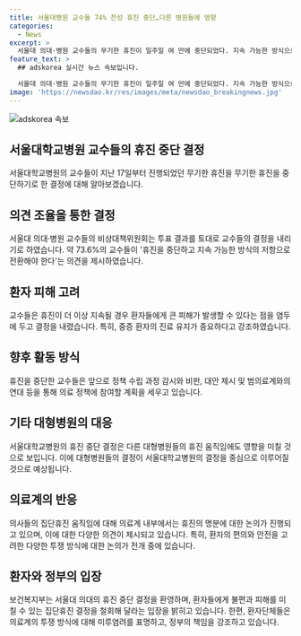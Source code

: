 ```yaml
---
title: 서울대병원 교수들 74% 찬성 휴진 중단…다른 병원들에 영향
categories:
  - News
excerpt: >
  서울대 의대·병원 교수들의 무기한 휴진이 일주일 여 만에 중단되었다. 지속 가능한 방식으로 투쟁할 의견을 제시한 교수 7명 중 73.6%가 동의했다. 전체 교수 948명 중 73.6%가 휴진 중단을 찬성하며, 정책 감시와 연대가 필요하다는 의견을 밝혔다. 서울대 의대·병원은 24일부터 정상 진료를 재개할 예정이며, 이에 보건복지부는 휴진 중단을 환영하는 입장을 밝혔다. 집단휴진 움직임이 세브란스병원과 서울아산병원 등으로 확대되고 있지만, 의료계 내부에서 명분 약화와 환자 피해 우려로 동력이 꺾일 것으로 전망되고 있다.
feature_text: >
  ## adskorea 실시간 뉴스 속보입니다.

  서울대 의대·병원 교수들의 무기한 휴진이 일주일 여 만에 중단되었다. 지속 가능한 방식으로 투쟁할 의견을 제시한 교수 7명 중 73.6%가 동의했다. 전체 교수 948명 중 73.6%가 휴진 중단을 찬성하며, 정책 감시와 연대가 필요하다는 의견을 밝혔다. 서울대 의대·병원은 24일부터 정상 진료를 재개할 예정이며, 이에 보건복지부는 휴진 중단을 환영하는 입장을 밝혔다. 집단휴진 움직임이 세브란스병원과 서울아산병원 등으로 확대되고 있지만, 의료계 내부에서 명분 약화와 환자 피해 우려로 동력이 꺾일 것으로 전망되고 있다.
image: 'https://newsdao.kr/res/images/meta/newsdao_breakingnews.jpg'
---
```


<p><img src="https://newsdao.kr/res/images/meta/newsdao_breakingnews.jpg" alt="adskorea 속보" /></p>

<h2 data-ke-size="size26">서울대학교병원 교수들의 휴진 중단 결정</h2>

<p data-ke-size="size16">서울대학교병원의 교수들이 지난 17일부터 진행되었던 무기한 휴진을 무기한 휴진을 중단하기로 한 결정에 대해 알아보겠습니다.</p>

<h2 data-ke-size="size24">의견 조율을 통한 결정</h2>

<p data-ke-size="size16">서울대 의대·병원 교수들의 비상대책위원회는 투표 결과를 토대로 교수들의 결정을 내리기로 하였습니다. 약 73.6%의 교수들이 '휴진을 중단하고 지속 가능한 방식의 저항으로 전환해야 한다'는 의견을 제시하였습니다.</p>

<h2 data-ke-size="size24">환자 피해 고려</h2>

<p data-ke-size="size16">교수들은 휴진이 더 이상 지속될 경우 환자들에게 큰 피해가 발생할 수 있다는 점을 염두에 두고 결정을 내렸습니다. 특히, 중증 환자의 진료 유지가 중요하다고 강조하였습니다.</p>

<h2 data-ke-size="size24">향후 활동 방식</h2>

<p data-ke-size="size16">휴진을 중단한 교수들은 앞으로 정책 수립 과정 감시와 비판, 대안 제시 및 범의료계와의 연대 등을 통해 의료 정책에 참여할 계획을 세우고 있습니다.</p>

<h2 data-ke-size="size24">기타 대형병원의 대응</h2>

<p data-ke-size="size16">서울대학교병원의 휴진 중단 결정은 다른 대형병원들의 휴진 움직임에도 영향을 미칠 것으로 보입니다. 이에 대형병원들의 결정이 서울대학교병원의 결정을 중심으로 이루어질 것으로 예상됩니다.</p>

<h2 data-ke-size="size24">의료계의 반응</h2>

<p data-ke-size="size16">의사들의 집단휴진 움직임에 대해 의료계 내부에서는 휴진의 명분에 대한 논의가 진행되고 있으며, 이에 대한 다양한 의견이 제시되고 있습니다. 특히, 환자의 편의와 안전을 고려한 다양한 투쟁 방식에 대한 논의가 전개 중에 있습니다.</p>

<h2 data-ke-size="size24">환자와 정부의 입장</h2>

<p data-ke-size="size16">보건복지부는 서울대 의대의 휴진 중단 결정을 환영하며, 환자들에게 불편과 피해를 미칠 수 있는 집단휴진 결정을 철회해 달라는 입장을 밝히고 있습니다. 한편, 환자단체들은 의료계의 투쟁 방식에 대해 미루염려를 표명하고, 정부의 책임을 강조하고 있습니다.</p>


